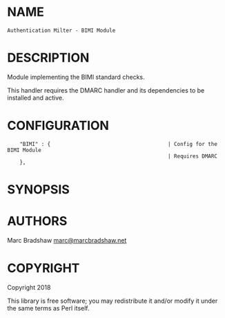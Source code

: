 # NAME

    Authentication Milter - BIMI Module

# DESCRIPTION

Module implementing the BIMI standard checks.

This handler requires the DMARC handler and its dependencies to be installed and active.

# CONFIGURATION

        "BIMI" : {                                      | Config for the BIMI Module
                                                        | Requires DMARC
        },

# SYNOPSIS

# AUTHORS

Marc Bradshaw <marc@marcbradshaw.net>

# COPYRIGHT

Copyright 2018

This library is free software; you may redistribute it and/or
modify it under the same terms as Perl itself.
